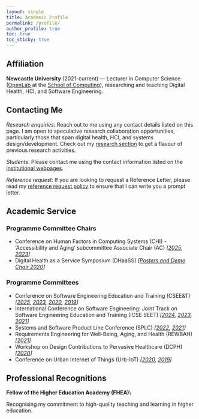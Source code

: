 ```yaml
---
layout: single
title: Academic Profile
permalink: /profile/
author_profile: true
toc: true
toc_sticky: true
---
```

<!-- markdownlint-disable MD033 -->

## <i class="fas fa-university fa-fw headingIcon" aria-hidden="true"></i>Affiliation

**Newcastle University** (2021-current) &mdash; Lecturer in Computer Science ([OpenLab](https://openlab.ncl.ac.uk/) at the [School of Computing](https://www.ncl.ac.uk/computing/)), researching and teaching Digital Health, HCI, and Software Engineering.

<!-- _[Previously at]_ **Lancaster University** (2014-2021) &mdash; Senior Research Associate in the [Centre on Digital Health and Quality of Life Technologies](https://staging-digitalhealthlancaster-xyz.stackstaging.com/), within the [School of Computing and Communications](https://www.lancaster.ac.uk/scc/). -->

## Contacting Me

_Research enquiries_: Reach out to me using any contact details listed on this page. I am open to speculative research collaboration opportunities, particularly those that span digital health, HCI, and systems design/development. Check out my [research section](/research/) to get a flavour of previous research activities.

_Students_: Please contact me using the contact information listed on the [institutional webpages](#affiliation).

_Reference request_: If you are looking to request a Reference Letter, please read my [reference request policy](/reference-request/) to ensure that I can write you a prompt letter.

## <i class="fas fa-users fa-fw headingIcon" aria-hidden="true"></i>Academic Service

### Programme Committee Chairs

- Conference on Human Factors in Computing Systems (CHI) - ‘Accessibility and Aging’ subcommittee Associate Chair (AC) _[[2025](https://chi2025.acm.org/subcommittees/selecting-a-subcommittee/#accessibility_and_aging), [2023](https://chi2023.acm.org/subcommittees/accessibility-and-aging/)]_
- Digital Health as a Service Symposium (DHaaSS) _[[Posters and Demo Chair 2020](https://conferences.computer.org/services/2020/symposia/dhaass.html)]_

### Programme Committees

- Conference on Software Engineering Education and Training (CSEE&T) _[[2025](https://conf.researchr.org/committee/icse-2025/cseet-2025-papers-program-committee), [2023](https://conf.researchr.org/committee/cseet-2023/program-committee), [2020](https://ase.in.tum.de/cseet2020/index.php/program-committee/), [2019](https://hicss.hawaii.edu/tracks-54/software-engineering-education/)]_
- International Conference on Software Engineering: Joint Track on Software Engineering Education and Training (ICSE SEET) _[[2024](https://conf.researchr.org/committee/icse-2024/icse-2024-joint-track-on-software-engineering-education-and-training-joint-track-on-software-engineering-education-and-training), [2023](https://conf.researchr.org/committee/icse-2023/icse-2023-joint-track-on-software-engineering-education-and-training-joint-track-on-software-engineering-education-and-training), [2021](https://conf.researchr.org/committee/icse-2021/icse-2021-software-engineering-in-education-and-training-program-committee)]_
- Systems and Software Product Line Conference (SPLC) _[[2022](http://2022.splc.net/committees/program-committees/), [2021](https://splc2021.net/committees/program-committees)]_
- Requirements Engineering for Well-Being, Aging, and Health (REWBAH) _[[2021](https://sites.google.com/view/rewbah2021)]_
- Workshop on Design Contributions to Pervasive Healthcare (DCPH) _[[2020](https://pervasivehealth.org/design-contributions-pervasive-healthcare-workshop/)]_
- Conference on Urban Internet of Things (Urb-IoT) _[[2020](https://urbaniot.eai-conferences.org/2020/technical-program-committee/), [2019](https://urbaniot2019.eai-conferences.org/29-2/)]_

## <i class="fas fa-award fa-fw headingIcon" aria-hidden="true"></i>Professional Recognitions

**Fellow of the Higher Education Academy (FHEA)**\
<!-- _Awarded_: 2024\ -->
Recognising my commitment to high-quality teaching and learning in higher education.
